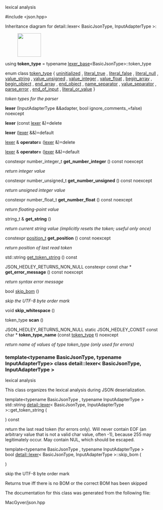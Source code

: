<div id="classdetail_1_1lexer">

</div>

<span id="classdetail_1_1lexer" label="classdetail_1_1lexer"></span>

lexical analysis

\#include $<$json.hpp$>$

Inheritance diagram for detail::lexer$<$ BasicJsonType, InputAdapterType
$>$:

<figure>
<div class="center">
<img src="classdetail_1_1lexer" style="height:2cm" />
</div>
</figure>

<div class="DoxyCompactItemize">

<span id="classdetail_1_1lexer_a74052693c02be1a1e245295b62e5fcb6"
label="classdetail_1_1lexer_a74052693c02be1a1e245295b62e5fcb6"></span>
using **token_type** = typename
[lexer_base](#classdetail_1_1lexer__base)$<$BasicJsonType$>$::token_type

</div>

<div class="DoxyCompactItemize">

enum class
[token_type](#classdetail_1_1lexer__base_add65fa7a85aa15052963809fbcc04540)
{
[uninitialized](#classdetail_1_1lexer__base_add65fa7a85aa15052963809fbcc04540a42dd1a73d072bb6bf3f494f22b15db8e)
,
[literal_true](#classdetail_1_1lexer__base_add65fa7a85aa15052963809fbcc04540a85cc1a37b0aaa52de40e72f0ed4e0c0d)
,
[literal_false](#classdetail_1_1lexer__base_add65fa7a85aa15052963809fbcc04540afab1694b1b3937a079f4625fe0b6108b)
,
[literal_null](#classdetail_1_1lexer__base_add65fa7a85aa15052963809fbcc04540ab7ae4c0e46d86f884677768160b26e9e)
,
[value_string](#classdetail_1_1lexer__base_add65fa7a85aa15052963809fbcc04540a2b490e8bf366b4cbe3ebd99b26ce15ce)
,
[value_unsigned](#classdetail_1_1lexer__base_add65fa7a85aa15052963809fbcc04540aaf1f040fcd2f674d2e5893d7a731078f)
,
[value_integer](#classdetail_1_1lexer__base_add65fa7a85aa15052963809fbcc04540a5064b6655d88a50ae16665cf7751c0ee)
,
[value_float](#classdetail_1_1lexer__base_add65fa7a85aa15052963809fbcc04540a0d2671a6f81efb91e77f6ac3bdb11443)
,
[begin_array](#classdetail_1_1lexer__base_add65fa7a85aa15052963809fbcc04540a16c226b4425b68560fea322b46dabe01)
,
[begin_object](#classdetail_1_1lexer__base_add65fa7a85aa15052963809fbcc04540a9a9ffd53b6869d4eca271b1ed5b57fe8)
,
[end_array](#classdetail_1_1lexer__base_add65fa7a85aa15052963809fbcc04540a2f3e68e7f111a1e5c7728742b3ca2b7f)
,
[end_object](#classdetail_1_1lexer__base_add65fa7a85aa15052963809fbcc04540a7d5b4427866814de4d8f132721d59c87)
,
[name_separator](#classdetail_1_1lexer__base_add65fa7a85aa15052963809fbcc04540acc3c64f8ae08c00de1b33f19a4d2913a)
,
[value_separator](#classdetail_1_1lexer__base_add65fa7a85aa15052963809fbcc04540a745373036100d7392ad62c617cab59af)
,
[parse_error](#classdetail_1_1lexer__base_add65fa7a85aa15052963809fbcc04540a456e19aeafa334241c7ff3f589547f9d)
,
[end_of_input](#classdetail_1_1lexer__base_add65fa7a85aa15052963809fbcc04540aca11f56dd477c09e06583dbdcda0985f)
,
[literal_or_value](#classdetail_1_1lexer__base_add65fa7a85aa15052963809fbcc04540ad2a8e6f6721cccec0b466301dd9495a5)
}

<div class="DoxyCompactList">

*token types for the parser*

</div>

</div>

<div class="DoxyCompactItemize">

<span id="classdetail_1_1lexer_a384af885c37d58c963b902008c279fd6"
label="classdetail_1_1lexer_a384af885c37d58c963b902008c279fd6"></span>
**lexer** (InputAdapterType &&adapter, bool ignore_comments\_=false)
noexcept

<span id="classdetail_1_1lexer_a963dce44c9d66c9a7c9d3206e1cff2ed"
label="classdetail_1_1lexer_a963dce44c9d66c9a7c9d3206e1cff2ed"></span>
**lexer** (const [lexer](#classdetail_1_1lexer) &)=delete

<span id="classdetail_1_1lexer_a79ce2eb7f127977f1d2499a1f10aa262"
label="classdetail_1_1lexer_a79ce2eb7f127977f1d2499a1f10aa262"></span>
**lexer** ([lexer](#classdetail_1_1lexer) &&)=default

<span id="classdetail_1_1lexer_aa64ea2cdf34301e5d1280de82750cd83"
label="classdetail_1_1lexer_aa64ea2cdf34301e5d1280de82750cd83"></span>
[lexer](#classdetail_1_1lexer) & **operator=**
([lexer](#classdetail_1_1lexer) &)=delete

<span id="classdetail_1_1lexer_a8436bd7b1296151e8555c6f2b7bd2b2a"
label="classdetail_1_1lexer_a8436bd7b1296151e8555c6f2b7bd2b2a"></span>
[lexer](#classdetail_1_1lexer) & **operator=**
([lexer](#classdetail_1_1lexer) &&)=default

<span id="classdetail_1_1lexer_a4227de7d0382fb4d3e18b119f0cc87d7"
label="classdetail_1_1lexer_a4227de7d0382fb4d3e18b119f0cc87d7"></span>
constexpr number_integer_t **get_number_integer** () const noexcept

<div class="DoxyCompactList">

*return integer value*

</div>

<span id="classdetail_1_1lexer_a65495d5d60a279adb009efa728708441"
label="classdetail_1_1lexer_a65495d5d60a279adb009efa728708441"></span>
constexpr number_unsigned_t **get_number_unsigned** () const noexcept

<div class="DoxyCompactList">

*return unsigned integer value*

</div>

<span id="classdetail_1_1lexer_af2e903d32a7e3705c66539ea1e30ce59"
label="classdetail_1_1lexer_af2e903d32a7e3705c66539ea1e30ce59"></span>
constexpr number_float_t **get_number_float** () const noexcept

<div class="DoxyCompactList">

*return floating-point value*

</div>

<span id="classdetail_1_1lexer_aae63a63a83ae7e7bd5dc1a83669ba281"
label="classdetail_1_1lexer_aae63a63a83ae7e7bd5dc1a83669ba281"></span>
string_t & **get_string** ()

<div class="DoxyCompactList">

*return current string value (implicitly resets the token; useful only
once)*

</div>

<span id="classdetail_1_1lexer_a569266654a88a2dc6f0e9a587067fc9d"
label="classdetail_1_1lexer_a569266654a88a2dc6f0e9a587067fc9d"></span>
constexpr [position_t](#structdetail_1_1position__t) **get_position** ()
const noexcept

<div class="DoxyCompactList">

*return position of last read token*

</div>

std::string
[get_token_string](#classdetail_1_1lexer_a41481d87dc1bcaaf532f529fbc0e690b)
() const

<span id="classdetail_1_1lexer_a412c108d8b931630d54e42fbbf764fc4"
label="classdetail_1_1lexer_a412c108d8b931630d54e42fbbf764fc4"></span>
JSON_HEDLEY_RETURNS_NON_NULL constexpr const char $\ast$
**get_error_message** () const noexcept

<div class="DoxyCompactList">

*return syntax error message*

</div>

bool [skip_bom](#classdetail_1_1lexer_a04ae0c7807a761f4162ff42290be5490)
()

<div class="DoxyCompactList">

*skip the UTF-8 byte order mark*

</div>

<span id="classdetail_1_1lexer_a230468eb9130a7173e0636fc1fc5606b"
label="classdetail_1_1lexer_a230468eb9130a7173e0636fc1fc5606b"></span>
void **skip_whitespace** ()

<span id="classdetail_1_1lexer_a6497d12a0c35b355b3e22da69d6819f9"
label="classdetail_1_1lexer_a6497d12a0c35b355b3e22da69d6819f9"></span>
token_type **scan** ()

</div>

<div class="DoxyCompactItemize">

JSON_HEDLEY_RETURNS_NON_NULL static JSON_HEDLEY_CONST const char $\ast$
**token_type_name** (const
[token_type](#classdetail_1_1lexer__base_add65fa7a85aa15052963809fbcc04540)
t) noexcept

<div class="DoxyCompactList">

*return name of values of type token_type (only used for errors)*

</div>

</div>

### template$<$typename BasicJsonType, typename InputAdapterType$>$ class detail::lexer$<$ BasicJsonType, InputAdapterType $>$

lexical analysis

This class organizes the lexical analysis during JSON deserialization.

<span id="classdetail_1_1lexer_a41481d87dc1bcaaf532f529fbc0e690b"
label="classdetail_1_1lexer_a41481d87dc1bcaaf532f529fbc0e690b"></span>

template$<$typename BasicJsonType , typename InputAdapterType $>$  
std::string [detail::lexer](#classdetail_1_1lexer)$<$ BasicJsonType,
InputAdapterType $>$::get_token_string (

<div class="DoxyParamCaption">

</div>

) const

return the last read token (for errors only). Will never contain EOF (an
arbitrary value that is not a valid char value, often -1), because 255
may legitimately occur. May contain NUL, which should be escaped.
<span id="classdetail_1_1lexer_a04ae0c7807a761f4162ff42290be5490"
label="classdetail_1_1lexer_a04ae0c7807a761f4162ff42290be5490"></span>

template$<$typename BasicJsonType , typename InputAdapterType $>$  
bool [detail::lexer](#classdetail_1_1lexer)$<$ BasicJsonType,
InputAdapterType $>$::skip_bom (

<div class="DoxyParamCaption">

</div>

)

skip the UTF-8 byte order mark

<div class="DoxyReturn">

Returns true iff there is no BOM or the correct BOM has been skipped

</div>

The documentation for this class was generated from the following file:

<div class="DoxyCompactItemize">

MacGyver/json.hpp

</div>
